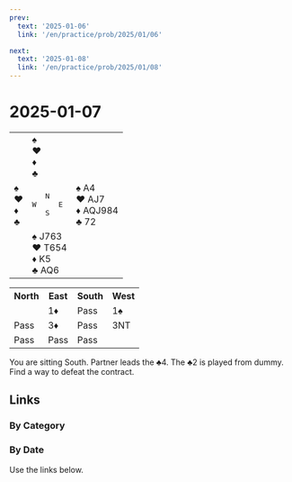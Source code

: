 ```yaml
---
prev:
  text: '2025-01-06'
  link: '/en/practice/prob/2025/01/06'

next:
  text: '2025-01-08'
  link: '/en/practice/prob/2025/01/08'
---
```


# 2025-01-07

<table class="deal">
	<tr>
		<td></td>
		<td>♠ <br>♥ <br>♦ <br>♣ </td>
		<td></td>
	</tr>
	<tr>
		<td>♠ <br>♥ <br>♦ <br>♣ </td>
		<td><pre>   N<br>W     E<br>   S</pre></td>
		<td>♠ A4<br>♥ AJ7<br>♦ AQJ984<br>♣ 72</td>
	</tr>
	<tr>
		<td></td>
		<td>♠ J763<br>♥ T654<br>♦ K5<br>♣ AQ6</td>
		<td></td>
	</tr>
</table>

<table class="auction">
	<tr>
		<th>North</th>
		<th>East</th>
		<th>South</th>
		<th>West</th>
	</tr>
	<tr>
		<td></td>
		<td>1♦</td>
		<td>Pass</td>
		<td>1♠</td>
	</tr>
	<tr>
		<td>Pass</td>
		<td>3♦</td>
		<td>Pass</td>
		<td>3NT</td>
	</tr>
	<tr>
		<td>Pass</td>
		<td>Pass</td>
		<td>Pass</td>
		<td></td>
	</tr>
</table>

You are sitting South. Partner leads the ♣4. The ♣2 is played from dummy. Find a way to defeat the contract.

## Links

[<Badge type="tip" text="Check Solution"/>](/en/learning/prob/2025/01/07)

### By Category

[<Badge type="tip" text="<--"/>](/en/practice/prob/2024/12/31)
[<Badge type="tip" text="Calendar"/>](/en/practice/calendar/2025/01)
[<Badge type="tip" text="-->"/>](/en/practice/prob/2025/01/11)

### By Date

Use the links below.